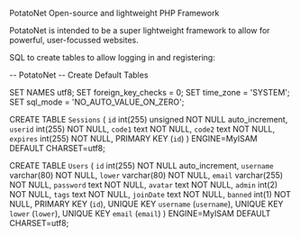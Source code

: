PotatoNet
Open-source and lightweight PHP Framework

PotatoNet is intended to be a super lightweight framework to allow for powerful, user-focussed websites.





SQL to create tables to allow logging in and registering:

-- PotatoNet
-- Create Default Tables

SET NAMES utf8;
SET foreign_key_checks = 0;
SET time_zone = 'SYSTEM';
SET sql_mode = 'NO_AUTO_VALUE_ON_ZERO';

CREATE TABLE `Sessions` (
  `id` int(255) unsigned NOT NULL auto_increment,
  `userid` int(255) NOT NULL,
  `code1` text NOT NULL,
  `code2` text NOT NULL,
  `expires` int(255) NOT NULL,
  PRIMARY KEY  (`id`)
) ENGINE=MyISAM DEFAULT CHARSET=utf8;


CREATE TABLE `Users` (
  `id` int(255) NOT NULL auto_increment,
  `username` varchar(80) NOT NULL,
  `lower` varchar(80) NOT NULL,
  `email` varchar(255) NOT NULL,
  `password` text NOT NULL,
  `avatar` text NOT NULL,
  `admin` int(2) NOT NULL,
  `tags` text NOT NULL,
  `joinDate` text NOT NULL,
  `banned` int(1) NOT NULL,
  PRIMARY KEY  (`id`),
  UNIQUE KEY `username` (`username`),
  UNIQUE KEY `lower` (`lower`),
  UNIQUE KEY `email` (`email`)
) ENGINE=MyISAM DEFAULT CHARSET=utf8;

